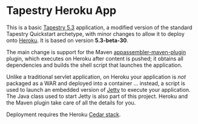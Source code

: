 # Tapestry Heroku App #

This is a basic [Tapestry 5.3](http://tapestry.apache.org) application, a modified version of the standard Tapestry Quickstart archetype, with minor
changes to allow it to deploy onto [Heroku](http://heroku.com). It is based on version **5.3-beta-30**.

The main change is support for the Maven [appassembler-maven-plugin](http://mojo.codehaus.org/appassembler/appassembler-maven-plugin/assemble-mojo.html)
plugin, which executes on Heroku after content is pushed; it obtains all dependencies and builds the shell script that launches the application.

Unlike a traditional servlet application, on Heroku your application is *not* packaged as a WAR and deployed into a
container ... instead, a script is used to launch an embedded version of [Jetty](http://www.eclipse.org/jetty/) to execute 
your application. The Java class used to start Jetty is also part of this project. 
Heroku and the Maven plugin take care of all the details for you.

Deployment requires the Heroku [Cedar stack](http://devcenter.heroku.com/articles/cedar).